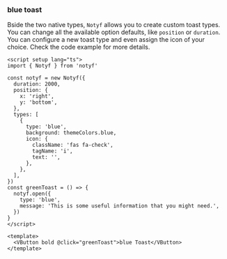 ### blue toast

Bside the two native types, `Notyf` allows you to create custom toast types.
You can change all the available option defaults, like `position` or `duration`.
You can configure a new toast type and even assign the icon of your choice.
Check the code example for more details.

<!--code-->

```vue
<script setup lang="ts">
import { Notyf } from 'notyf'

const notyf = new Notyf({
  duration: 2000,
  position: {
    x: 'right',
    y: 'bottom',
  },
  types: [
    {
      type: 'blue',
      background: themeColors.blue,
      icon: {
        className: 'fas fa-check',
        tagName: 'i',
        text: '',
      },
    },
  ],
})
const greenToast = () => {
  notyf.open({
    type: 'blue',
    message: 'This is some useful information that you might need.',
  })
}
</script>

<template>
  <VButton bold @click="greenToast">blue Toast</VButton>
</template>
```

<!--/code-->
